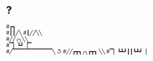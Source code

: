 # $?$
#┏┓  
#┃┃╱╲ 
#┃╱╱╲╲  
#╱╱╭╮╲╲  
#▔▏┗┛▕▔      
#╱▔▔▔▔▔▔▔▔▔▔╲   ↺ 
#╱╱┏┳┓╭╮┏┳┓ ╲╲ 
#▔▏┗┻┛┃┃┗┻┛▕
